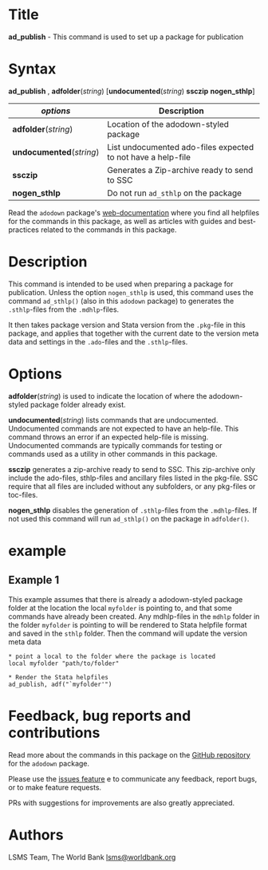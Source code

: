 # Title

__ad_publish__ - This command is used to set up a package for publication

# Syntax

__ad_publish__ , __**adf**older__(_string_) [__**und**ocumented__(_string_) __ssczip__ __nogen_sthlp__]

| _options_ | Description |
|-----------|-------------|
| __**adf**older__(_string_) | Location of the adodown-styled package |
| __**und**ocumented__(_string_) | List undocumented ado-files expected to not have a help-file |
| __ssczip__ | Generates a Zip-archive ready to send to SSC  |
| __nogen_sthlp__ | Do not run `ad_sthlp` on the package   |

Read the `adodown` package's [web-documentation](https://lsms-worldbank.github.io/adodown/) where you find all helpfiles for the commands in this package, as well as articles with guides and best-practices related to the commands in this package.

# Description

This command is intended to be used when preparing a package for publication. Unless the option `nogen_sthlp` is used, this command uses the command `ad_sthlp()` (also in this `adodown` package) to generates the `.sthlp`-files from the `.mdhlp`-files.

It then takes package version and Stata version from the `.pkg`-file in this package, and applies that together with the current date to the version meta data and settings in the `.ado`-files and the `.sthlp`-files.

# Options

__**adf**older__(_string_) is used to indicate the location of where the adodown-styled package folder already exist.

__**und**ocumented__(_string_) lists commands that are undocumented. Undocumented commands are not expected to have an help-file. This command throws an error if an expected help-file is missing. Undocumented commands are typically commands for testing or commands used as a utility in other commands in this package.

__ssczip__ generates a zip-archive ready to send to SSC. This zip-archive only include the ado-files, sthlp-files and ancillary files listed in the pkg-file. SSC require that all files are included without any subfolders, or any pkg-files or toc-files.

__nogen_sthlp__ disables the generation of `.sthlp`-files from the `.mdhlp`-files. If not used this command will run `ad_sthlp()` on the package in `adfolder()`.

# example

## Example 1

This example assumes that there is already a adodown-styled package folder at the location the local `myfolder` is pointing to, and that some commands have already been created. Any mdhlp-files in the `mdhlp` folder in the folder `myfolder` is pointing to will be rendered to Stata helpfile format and saved in the `sthlp` folder. Then the command will update the version meta data

```
* point a local to the folder where the package is located
local myfolder "path/to/folder"

* Render the Stata helpfiles
ad_publish, adf("`myfolder'")
```

# Feedback, bug reports and contributions

Read more about the commands in this package on the [GitHub repository](https://github.com/lsms-worldbank/adodown) for the `adodown` package.

Please use the [issues feature](https://github.com/lsms-worldbank/adodown/issues) e to communicate any feedback, report bugs, or to make feature requests.

PRs with suggestions for improvements are also greatly appreciated.

# Authors

LSMS Team, The World Bank lsms@worldbank.org

